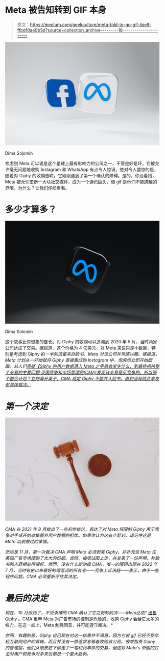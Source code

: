 # Meta 被告知转到 GIF 本身

> 原文：<https://medium.com/geekculture/meta-told-to-go-gif-itself-ffbd10ae9b5d?source=collection_archive---------18----------------------->

![](img/3fa3b4ab2921cb60f9a96285b868b686.png)

Dima Solomin

考虑到 Meta 可以说是这个星球上最有影响力的公司之一，不管是好是坏，它被允许毫无问题地收购 Instagram 和 WhatsApp 有点令人惊讶。绝对令人震惊的是，随着对 Giphy 的收购告吹，它刚刚遇到了第一个确认的障碍。是的，你没看错，Meta 被允许垄断一大块社交媒体，成为一个通讯巨头，但 gif 是他们不能跨越的界限。为什么？让我们仔细看看。

# 多少才算多？

![](img/6f9e77b57988bc13d2ffae3602caacbf.png)

Dima Solomin

这个故事比你想象的要长。对 Giphy 的收购可以追溯到 2020 年 5 月，当时两家公司达成了交易。据报道，这个价格为 4 亿美元，对 Meta 来说只是小数目，特别是考虑到 Giphy 的[](https://www.digitaltrends.com/news/facebook-buys-giphy-for-400-million/)*一半的流量来自脸书，Meta 对该公司非常感兴趣。据报道，Meta 计划从一开始就将 Giphy 直接集成到 Instagram 中，但麻烦立即开始酝酿。从人们[质疑【Giphy 的用户数据落入 Meta 之手后会发生什么，到最终扼杀整个交易的主要问题:英国竞争和市场管理局(CMA)发现该交易是反竞争的。所以那个整合计划？立刻离开桌子。CMA 裁定 Giphy 不能并入脸书，直到当局就此事发布具体裁决。](https://www.forbes.com/sites/kateoflahertyuk/2020/05/16/facebook-just-gave-700-million-giphy-users-a-reason-to-quit/)*

# *第一个决定*

*![](img/42f915a51ae71f20978cb72035128e02.png)*

*CMA 在 2021 年 8 月给出了一些初步结论，表达了对 Meta 将限制 Giphy 用于竞争对手或开始收集额外用户数据的担忧。如果你认为这有点苛刻，请记住这是 Meta 以前做过的事情。*

*然后是 11 月，第一次裁决 CMA 声明 Meta 必须剥离 Giphy，并补充说 Meta 在英国广告市场控制了太大的份额。当然，梅塔试图上诉，并发表了一份声明，称脸书和吉菲相处得很好。然而，没有什么能动摇 CMA，唯一的障碍出现在 2022 年 7 月，当时有史以来最好的缩写词的所有者——竞争上诉法庭——表示，由于一些程序问题，CMA 必须重新评估其决定。*

# *最后的决定*

*现在，10 月份到了，不受束缚的 CMA 确认了它之前的裁决——Meta*必须* [出售 Giphy](https://www.theguardian.com/technology/2022/oct/18/facebook-meta-sell-giphy-cma) 。CMA 重申 Meta 对广告市场的控制是危险的，收购 Giphy 会给它太多的权力。在这一点上，Meta 勉强同意，并可能遵守裁决。*

*然而，有趣的是，Giphy 自己现在对这一结果并不满意，因为它说 gif 已经不受年轻互联网用户的青睐，而且并没有一排追求者等着收购该公司。很难指责 Giphy 的管理层，他们从眼皮底下偷走了一笔利润丰厚的交易，但这对 Meta's 帝国的打击对用户和竞争对手来说都是一个重大胜利。*